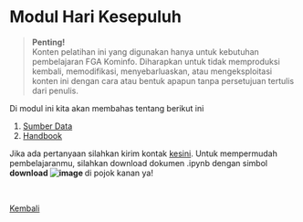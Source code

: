 <h1>Modul Hari Kesepuluh</h1>

>**Penting!**</br>Konten pelatihan ini yang digunakan hanya untuk kebutuhan pembelajaran FGA Kominfo. Diharapkan untuk tidak memproduksi kembali, memodifikasi, menyebarluaskan, atau mengeksploitasi konten ini dengan cara atau bentuk apapun tanpa persetujuan tertulis dari penulis.

<p>Di modul ini kita akan membahas tentang berikut ini</p>
<ol>
    <li><a href="covid19.go.id/dokumentasi-api">Sumber Data</a></li>
    <li><a href="#">Handbook</a></li>
</ol>

Jika ada pertanyaan silahkan kirim kontak [kesini](https://id.linkedin.com/in/abelkristanto/in). Untuk mempermudah pembelajaranmu, silahkan download dokumen .ipynb dengan simbol <b>download ![image](https://user-images.githubusercontent.com/58840455/190901327-bd6a33d8-baa3-4764-a24b-e85088b27855.png)
</b> di pojok kanan ya!

</br>

[Kembali](https://github.com/AbelKristanto/kominfofgabatch2/blob/main/README.md)
